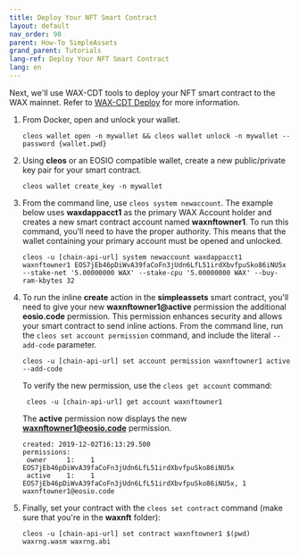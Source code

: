 ```yaml
---
title: Deploy Your NFT Smart Contract
layout: default
nav_order: 90
parent: How-To SimpleAssets
grand_parent: Tutorials
lang-ref: Deploy Your NFT Smart Contract
lang: en
---
```


Next, we'll use WAX-CDT tools to deploy your NFT smart contract to the WAX mainnet. Refer to [WAX-CDT Deploy](/en/dapp-development/deploy-dapp-on-wax/deploy_source) for more information.

1. From Docker, open and unlock your wallet.

    ```shell
    cleos wallet open -n mywallet && cleos wallet unlock -n mywallet --password {wallet.pwd}
    ```

2. Using **cleos** or an EOSIO compatible wallet, create a new public/private key pair for your smart contract.

    ```shell
    cleos wallet create_key -n mywallet
    ```

3. From the command line, use `cleos system newaccount`. The example below uses **waxdappacct1** as the primary WAX Account holder and creates a new smart contract account named **waxnftowner1**. To run this command, you'll need to have the proper authority. This means that the wallet containing your primary account must be opened and unlocked.

    ```shell
    cleos -u [chain-api-url] system newaccount waxdappacct1 waxnftowner1 EOS7jEb46pDiWvA39faCoFn3jUdn6LfL51irdXbvfpuSko86iNU5x --stake-net '5.00000000 WAX' --stake-cpu '5.00000000 WAX' --buy-ram-kbytes 32
    ```

4. To run the inline **create** action in the **simpleassets** smart contract, you'll need to give your new **waxnftowner1@active** permission the additional **eosio.code** permission. This permission enhances security and allows your smart contract to send inline actions. From the command line, run the `cleos set account permission` command, and include the literal `--add-code` parameter.

    ```shell
    cleos -u [chain-api-url] set account permission waxnftowner1 active --add-code
    ```

    To verify the new permission, use the `cleos get account` command:

    ```shell
     cleos -u [chain-api-url] get account waxnftowner1
    ```

    The **active** permission now displays the new **waxnftowner1@eosio.code** permission.

    ```shell
    created: 2019-12-02T16:13:29.500
    permissions:
     owner     1:    1 EOS7jEb46pDiWvA39faCoFn3jUdn6LfL51irdXbvfpuSko86iNU5x
     active    1:    1 EOS7jEb46pDiWvA39faCoFn3jUdn6LfL51irdXbvfpuSko86iNU5x, 1 waxnftowner1@eosio.code
    ```

5. Finally, set your contract with the `cleos set contract` command (make sure that you're in the **waxnft** folder):

    ```shell
    cleos -u [chain-api-url] set contract waxnftowner1 $(pwd) waxrng.wasm waxrng.abi
    ```
